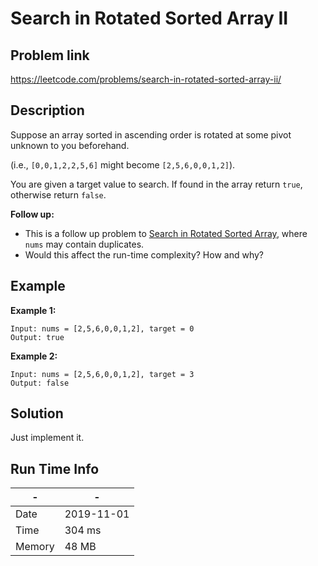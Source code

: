 #  Search in Rotated Sorted Array II

## Problem link
https://leetcode.com/problems/search-in-rotated-sorted-array-ii/

## Description
Suppose an array sorted in ascending order is rotated at some pivot unknown to you beforehand.

(i.e., `[0,0,1,2,2,5,6]` might become `[2,5,6,0,0,1,2]`).

You are given a target value to search. If found in the array return `true`, otherwise return `false`.


**Follow up:**

- This is a follow up problem to [Search in Rotated Sorted Array](https://leetcode.com/problems/search-in-rotated-sorted-array/description/),
 where `nums` may contain duplicates.
- Would this affect the run-time complexity? How and why?

## Example

**Example 1:**

```
Input: nums = [2,5,6,0,0,1,2], target = 0
Output: true
```

**Example 2:**

```
Input: nums = [2,5,6,0,0,1,2], target = 3
Output: false
```


## Solution


Just implement it.


## Run Time Info

\- | \-
------------ | -------------
Date | 2019-11-01
Time | 304 ms
Memory | 48 MB	


